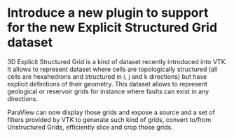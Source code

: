 # Introduce a new plugin to support for the new Explicit Structured Grid dataset

3D Explicit Structured Grid is a kind of dataset recently introduced into VTK.
It allows to represent dataset where cells are topologically structured (all
cells are hexahedrons and structured in i, j and k directions) but have explicit
definitions of their geometry. This dataset allows to represent geological or
reservoir grids for instance where faults can exist in any directions.

ParaView can now display those grids and expose a source and a set of filters
provided by VTK to generate such kind of grids, convert to/from Unstructured
Grids, efficiently slice and crop those grids.
